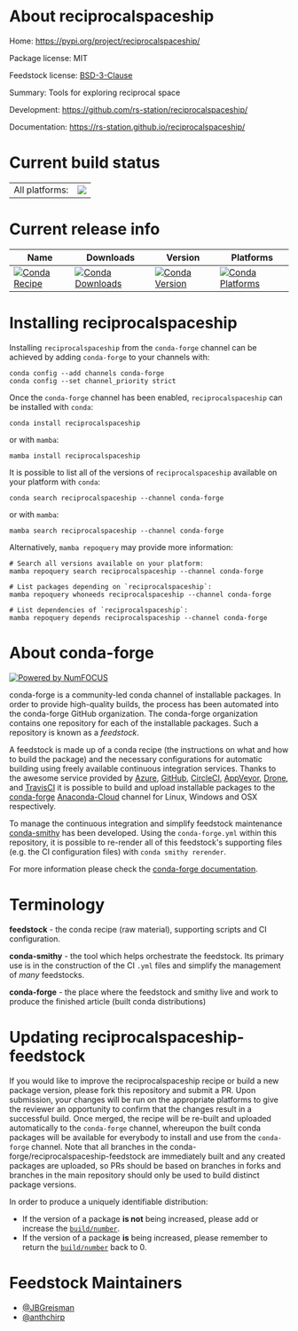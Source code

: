About reciprocalspaceship
=========================

Home: https://pypi.org/project/reciprocalspaceship/

Package license: MIT

Feedstock license: [BSD-3-Clause](https://github.com/conda-forge/reciprocalspaceship-feedstock/blob/main/LICENSE.txt)

Summary: Tools for exploring reciprocal space

Development: https://github.com/rs-station/reciprocalspaceship/

Documentation: https://rs-station.github.io/reciprocalspaceship/

Current build status
====================


<table><tr><td>All platforms:</td>
    <td>
      <a href="https://dev.azure.com/conda-forge/feedstock-builds/_build/latest?definitionId=11843&branchName=main">
        <img src="https://dev.azure.com/conda-forge/feedstock-builds/_apis/build/status/reciprocalspaceship-feedstock?branchName=main">
      </a>
    </td>
  </tr>
</table>

Current release info
====================

| Name | Downloads | Version | Platforms |
| --- | --- | --- | --- |
| [![Conda Recipe](https://img.shields.io/badge/recipe-reciprocalspaceship-green.svg)](https://anaconda.org/conda-forge/reciprocalspaceship) | [![Conda Downloads](https://img.shields.io/conda/dn/conda-forge/reciprocalspaceship.svg)](https://anaconda.org/conda-forge/reciprocalspaceship) | [![Conda Version](https://img.shields.io/conda/vn/conda-forge/reciprocalspaceship.svg)](https://anaconda.org/conda-forge/reciprocalspaceship) | [![Conda Platforms](https://img.shields.io/conda/pn/conda-forge/reciprocalspaceship.svg)](https://anaconda.org/conda-forge/reciprocalspaceship) |

Installing reciprocalspaceship
==============================

Installing `reciprocalspaceship` from the `conda-forge` channel can be achieved by adding `conda-forge` to your channels with:

```
conda config --add channels conda-forge
conda config --set channel_priority strict
```

Once the `conda-forge` channel has been enabled, `reciprocalspaceship` can be installed with `conda`:

```
conda install reciprocalspaceship
```

or with `mamba`:

```
mamba install reciprocalspaceship
```

It is possible to list all of the versions of `reciprocalspaceship` available on your platform with `conda`:

```
conda search reciprocalspaceship --channel conda-forge
```

or with `mamba`:

```
mamba search reciprocalspaceship --channel conda-forge
```

Alternatively, `mamba repoquery` may provide more information:

```
# Search all versions available on your platform:
mamba repoquery search reciprocalspaceship --channel conda-forge

# List packages depending on `reciprocalspaceship`:
mamba repoquery whoneeds reciprocalspaceship --channel conda-forge

# List dependencies of `reciprocalspaceship`:
mamba repoquery depends reciprocalspaceship --channel conda-forge
```


About conda-forge
=================

[![Powered by
NumFOCUS](https://img.shields.io/badge/powered%20by-NumFOCUS-orange.svg?style=flat&colorA=E1523D&colorB=007D8A)](https://numfocus.org)

conda-forge is a community-led conda channel of installable packages.
In order to provide high-quality builds, the process has been automated into the
conda-forge GitHub organization. The conda-forge organization contains one repository
for each of the installable packages. Such a repository is known as a *feedstock*.

A feedstock is made up of a conda recipe (the instructions on what and how to build
the package) and the necessary configurations for automatic building using freely
available continuous integration services. Thanks to the awesome service provided by
[Azure](https://azure.microsoft.com/en-us/services/devops/), [GitHub](https://github.com/),
[CircleCI](https://circleci.com/), [AppVeyor](https://www.appveyor.com/),
[Drone](https://cloud.drone.io/welcome), and [TravisCI](https://travis-ci.com/)
it is possible to build and upload installable packages to the
[conda-forge](https://anaconda.org/conda-forge) [Anaconda-Cloud](https://anaconda.org/)
channel for Linux, Windows and OSX respectively.

To manage the continuous integration and simplify feedstock maintenance
[conda-smithy](https://github.com/conda-forge/conda-smithy) has been developed.
Using the ``conda-forge.yml`` within this repository, it is possible to re-render all of
this feedstock's supporting files (e.g. the CI configuration files) with ``conda smithy rerender``.

For more information please check the [conda-forge documentation](https://conda-forge.org/docs/).

Terminology
===========

**feedstock** - the conda recipe (raw material), supporting scripts and CI configuration.

**conda-smithy** - the tool which helps orchestrate the feedstock.
                   Its primary use is in the construction of the CI ``.yml`` files
                   and simplify the management of *many* feedstocks.

**conda-forge** - the place where the feedstock and smithy live and work to
                  produce the finished article (built conda distributions)


Updating reciprocalspaceship-feedstock
======================================

If you would like to improve the reciprocalspaceship recipe or build a new
package version, please fork this repository and submit a PR. Upon submission,
your changes will be run on the appropriate platforms to give the reviewer an
opportunity to confirm that the changes result in a successful build. Once
merged, the recipe will be re-built and uploaded automatically to the
`conda-forge` channel, whereupon the built conda packages will be available for
everybody to install and use from the `conda-forge` channel.
Note that all branches in the conda-forge/reciprocalspaceship-feedstock are
immediately built and any created packages are uploaded, so PRs should be based
on branches in forks and branches in the main repository should only be used to
build distinct package versions.

In order to produce a uniquely identifiable distribution:
 * If the version of a package **is not** being increased, please add or increase
   the [``build/number``](https://docs.conda.io/projects/conda-build/en/latest/resources/define-metadata.html#build-number-and-string).
 * If the version of a package **is** being increased, please remember to return
   the [``build/number``](https://docs.conda.io/projects/conda-build/en/latest/resources/define-metadata.html#build-number-and-string)
   back to 0.

Feedstock Maintainers
=====================

* [@JBGreisman](https://github.com/JBGreisman/)
* [@anthchirp](https://github.com/anthchirp/)

